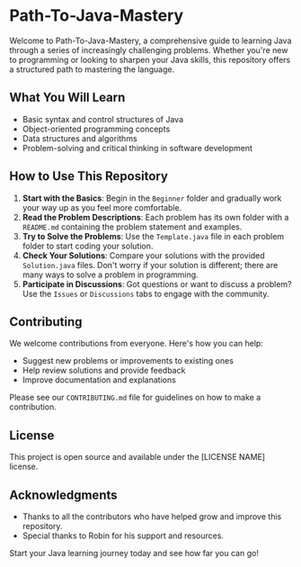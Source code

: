 # Path-To-Java-Mastery

Welcome to Path-To-Java-Mastery, a comprehensive guide to learning Java through a series of increasingly challenging problems. Whether you're new to programming or looking to sharpen your Java skills, this repository offers a structured path to mastering the language.

## What You Will Learn

- Basic syntax and control structures of Java
- Object-oriented programming concepts
- Data structures and algorithms
- Problem-solving and critical thinking in software development

## How to Use This Repository

1. **Start with the Basics**: Begin in the `Beginner` folder and gradually work your way up as you feel more comfortable.
2. **Read the Problem Descriptions**: Each problem has its own folder with a `README.md` containing the problem statement and examples.
3. **Try to Solve the Problems**: Use the `Template.java` file in each problem folder to start coding your solution.
4. **Check Your Solutions**: Compare your solutions with the provided `Solution.java` files. Don't worry if your solution is different; there are many ways to solve a problem in programming.
5. **Participate in Discussions**: Got questions or want to discuss a problem? Use the `Issues` or `Discussions` tabs to engage with the community.

## Contributing

We welcome contributions from everyone. Here's how you can help:
- Suggest new problems or improvements to existing ones
- Help review solutions and provide feedback
- Improve documentation and explanations

Please see our `CONTRIBUTING.md` file for guidelines on how to make a contribution.

## License

This project is open source and available under the [LICENSE NAME] license.

## Acknowledgments

- Thanks to all the contributors who have helped grow and improve this repository.
- Special thanks to Robin for his support and resources.

Start your Java learning journey today and see how far you can go!

